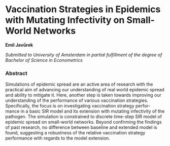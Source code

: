# Vaccination Strategies in Epidemics with Mutating Infectivity on Small-World Networks
**Emil Javůrek**

*Submitted to University of Amsterdam in partial fulfillment of the degree of Bachelor of Science in Econometrics*


### Abstract
Simulations of epidemic spread are an active area of research with the practical aim of
advancing our understanding of real world epidemic spread and ability to mitigate it. Here,
another step is taken towards improving our understanding of the performance of various
vaccination strategies. Specifically, the focus is on investigating vaccination strategy perfor-
mance in a basic SIR model and its extension with mutating infectivity of the pathogen. The
simulation is constrained to discrete time-step SIR model of epidemic spread on small-world
networks. Beyond confirming the findings of past research, no difference between baseline
and extended model is found, suggesting a robustness of the relative vaccination strategy
performance with regards to the model extension.
